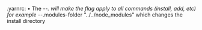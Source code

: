 .yarnrc: 
• The --*. will make the flag apply to all commands (install, add, etc)
 for example 
    --*.modules-folder "../../node_modules" 
 which changes the install directory
